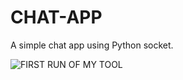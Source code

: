 # CHAT-APP
A simple chat app using Python socket.

![FIRST RUN OF MY TOOL](https://github.com/mkdirlove/CHAT-APP/blob/master/chat_app.gif)
